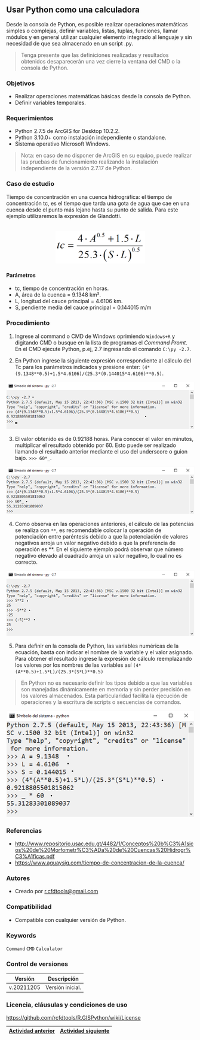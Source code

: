 ## Usar Python como una calculadora

Desde la consola de Python, es posible realizar operaciones matemáticas simples o complejas, definir variables, listas, tuplas, funciones, llamar módulos y en general utilizar cualquier elemento integrado al lenguaje y sin necesidad de que sea almacenado en un script .py. 

> Tenga presente que las definiciones realizadas y resultados obtenidos desaparecerán una vez cierre la ventana del CMD o la consola de Python.


### Objetivos

* Realizar operaciones matemáticas básicas desde la consola de Python.
* Definir variables temporales.


### Requerimientos

* Python 2.7.5 de ArcGIS for Desktop 10.2.2.
* Python 3.10.0+ como instalación independiente o standalone.
* Sistema operativo Microsoft Windows.

> Nota: en caso de no disponer de ArcGIS en su equipo, puede realizar las pruebas de funcionamiento realizando la instalación independiente de la versión 2.7.17 de Python.


### Caso de estudio

Tiempo de concentración en una cuenca hidrográfica: el tiempo de concentración tc, es el tiempo que tarda una gota de agua que cae en una cuenca desde el punto más lejano hasta su punto de salida. Para este ejemplo utilizaremos la expresión de Giandotti.

<br>
<div  align="center">
    <img  alt="R.GISPython.PythonAsCalculator.TcGiangotti,png" src="https://github.com/rcfdtools/R.GISPython/blob/main/PythonAsCalculator/Screenshot/TcGiangotti.png" width="240px"/>
</div>


#### Parámetros

* tc, tiempo de concentración en horas.
* A, área de la cuenca = 9.1348 km².
* L, longitud del cauce principal = 4.6106 km.
* S, pendiente media del cauce principal = 0.144015 m/m


### Procedimiento

1. Ingrese al command o CMD de Windows oprimiendo `Windows+R` y digitando CMD o busque en la lista de programas el _Command Promt_. En el CMD ejecute Python, p.ej, 2.7 ingresando el comando `C:\py -2.7`.

2. En Python ingrese la siguiente expresión correspondiente al cálculo del Tc para los parámetros indicados y presione enter: `(4*(9.1348**0.5)+1.5*4.6106)/(25.3*(0.144015*4.6106)**0.5)`.

![R.GISPython.BasicScript.WindowsCMDPythonCalc1.png](https://github.com/rcfdtools/R.GISPython/blob/main/PythonAsCalculator/Screenshot/WindowsCMDPythonCalc1.png)

3. El valor obtenido es de 0.92188 horas. Para conocer el valor en minutos, multiplicar el resultado obtenido por 60. Esto puede ser realizado llamando el resultado anterior mediante el uso del underscore o guion bajo. `>>> 60*_`.

![R.GISPython.BasicScript.WindowsCMDPythonCalc2.png](https://github.com/rcfdtools/R.GISPython/blob/main/PythonAsCalculator/Screenshot/WindowsCMDPythonCalc2.png)

4. Como observa en las operaciones anteriores, el cálculo de las potencias se realiza con `**`, es recomendable colocar la operación de potenciación entre paréntesis debido a que la potenciación de valores negativos arroja un valor negativo debido a que la preferencia de operación es **. En el siguiente ejemplo podrá observar que número negativo elevado al cuadrado arroja un valor negativo, lo cual no es correcto.

![R.GISPython.BasicScript.WindowsCMDPythonCalc3.png](https://github.com/rcfdtools/R.GISPython/blob/main/PythonAsCalculator/Screenshot/WindowsCMDPythonCalc3.png)

5. Para definir en la consola de Python, las variables numéricas de la ecuación, basta con indicar el nombre de la variable y el valor asignado. Para obtener el resultado ingrese la expresión de cálculo reemplazando los valores por los nombres de las variables así `(4*(A**0.5)+1.5*L)/(25.3*(S*L)**0.5)`

> En Python no es necesario definir los tipos debido a que las variables son manejadas dinámicamente en memoria y sin perder precisión en los valores almacenados. Esta particularidad facilita la ejecución de operaciones y la escritura de scripts o secuencias de comandos.

![R.GISPython.BasicScript.WindowsCMDPythonCalc4.png](https://github.com/rcfdtools/R.GISPython/blob/main/PythonAsCalculator/Screenshot/WindowsCMDPythonCalc4.png)


### Referencias

* http://www.repositorio.usac.edu.gt/4482/1/Conceptos%20b%C3%A1sicos%20de%20Morfometr%C3%ADa%20de%20Cuencas%20Hidrogr%C3%A1ficas.pdf
* https://www.aguaysig.com/tiempo-de-concentracion-de-la-cuenca/


### Autores

* Creado por r.cfdtools@gmail.com


### Compatibilidad

* Compatible con cualquier versión de Python.


### Keywords
`Command` `CMD` `Calculator` 


### Control de versiones

| Versión     | Descripción                                                                       |
|-------------|-----------------------------------------------------------------------------------|
| v.20211205 | Versión inicial.                                                                  |


### Licencia, cláusulas y condiciones de uso
https://github.com/rcfdtools/R.GISPython/wiki/License


| [Actividad anterior](https://github.com/rcfdtools/R.GISPython/tree/main/HelpModulesKeywords) | [Actividad siguiente](https://github.com/rcfdtools/R.GISPython/tree/main/BasicScript) |
|------------------------|-------------------------|

